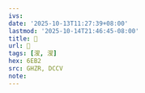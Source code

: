 ```yaml
---
ivs:
date: '2025-10-13T11:27:39+08:00'
lastmod: '2025-10-14T21:46:45-08:00'
title: 󰙀
url: 󰙀
tags: [溲, 溲]
hex: 6EB2
src: GHZR, DCCV
note:
---
```

